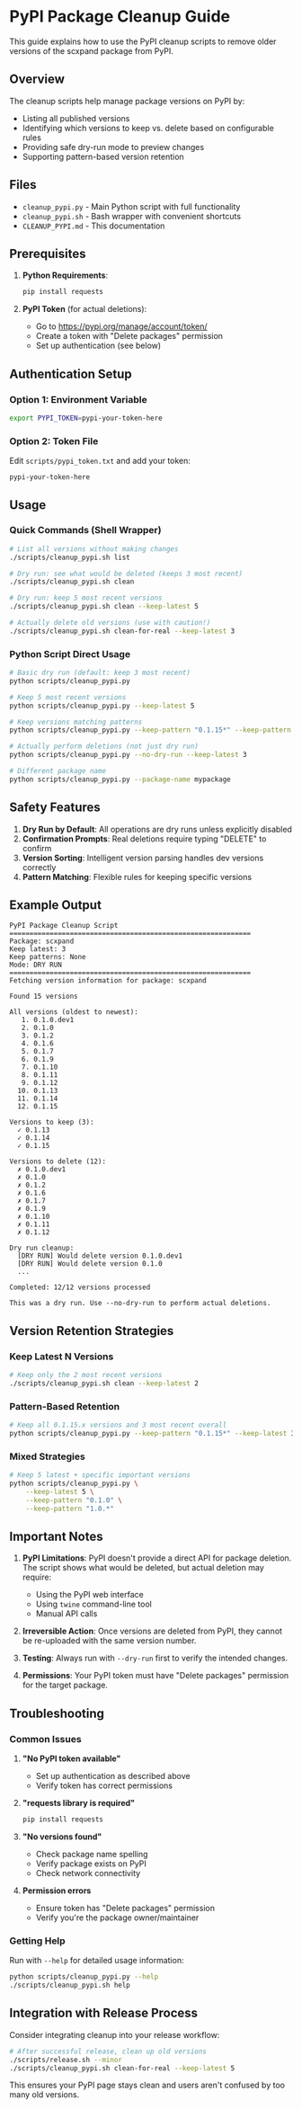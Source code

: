 # PyPI Package Cleanup Guide

This guide explains how to use the PyPI cleanup scripts to remove older versions of the scxpand package from PyPI.

## Overview

The cleanup scripts help manage package versions on PyPI by:
- Listing all published versions
- Identifying which versions to keep vs. delete based on configurable rules
- Providing safe dry-run mode to preview changes
- Supporting pattern-based version retention

## Files

- `cleanup_pypi.py` - Main Python script with full functionality
- `cleanup_pypi.sh` - Bash wrapper with convenient shortcuts
- `CLEANUP_PYPI.md` - This documentation

## Prerequisites

1. **Python Requirements**:
   ```bash
   pip install requests
   ```

2. **PyPI Token** (for actual deletions):
   - Go to https://pypi.org/manage/account/token/
   - Create a token with "Delete packages" permission
   - Set up authentication (see below)

## Authentication Setup

### Option 1: Environment Variable
```bash
export PYPI_TOKEN=pypi-your-token-here
```

### Option 2: Token File
Edit `scripts/pypi_token.txt` and add your token:
```
pypi-your-token-here
```

## Usage

### Quick Commands (Shell Wrapper)

```bash
# List all versions without making changes
./scripts/cleanup_pypi.sh list

# Dry run: see what would be deleted (keeps 3 most recent)
./scripts/cleanup_pypi.sh clean

# Dry run: keep 5 most recent versions
./scripts/cleanup_pypi.sh clean --keep-latest 5

# Actually delete old versions (use with caution!)
./scripts/cleanup_pypi.sh clean-for-real --keep-latest 3
```

### Python Script Direct Usage

```bash
# Basic dry run (default: keep 3 most recent)
python scripts/cleanup_pypi.py

# Keep 5 most recent versions
python scripts/cleanup_pypi.py --keep-latest 5

# Keep versions matching patterns
python scripts/cleanup_pypi.py --keep-pattern "0.1.15*" --keep-pattern "0.1.14*"

# Actually perform deletions (not just dry run)
python scripts/cleanup_pypi.py --no-dry-run --keep-latest 3

# Different package name
python scripts/cleanup_pypi.py --package-name mypackage
```

## Safety Features

1. **Dry Run by Default**: All operations are dry runs unless explicitly disabled
2. **Confirmation Prompts**: Real deletions require typing "DELETE" to confirm
3. **Version Sorting**: Intelligent version parsing handles dev versions correctly
4. **Pattern Matching**: Flexible rules for keeping specific versions

## Example Output

```
PyPI Package Cleanup Script
============================================================
Package: scxpand
Keep latest: 3
Keep patterns: None
Mode: DRY RUN
============================================================
Fetching version information for package: scxpand

Found 15 versions

All versions (oldest to newest):
   1. 0.1.0.dev1
   2. 0.1.0
   3. 0.1.2
   4. 0.1.6
   5. 0.1.7
   6. 0.1.9
   7. 0.1.10
   8. 0.1.11
   9. 0.1.12
  10. 0.1.13
  11. 0.1.14
  12. 0.1.15

Versions to keep (3):
  ✓ 0.1.13
  ✓ 0.1.14
  ✓ 0.1.15

Versions to delete (12):
  ✗ 0.1.0.dev1
  ✗ 0.1.0
  ✗ 0.1.2
  ✗ 0.1.6
  ✗ 0.1.7
  ✗ 0.1.9
  ✗ 0.1.10
  ✗ 0.1.11
  ✗ 0.1.12

Dry run cleanup:
  [DRY RUN] Would delete version 0.1.0.dev1
  [DRY RUN] Would delete version 0.1.0
  ...

Completed: 12/12 versions processed

This was a dry run. Use --no-dry-run to perform actual deletions.
```

## Version Retention Strategies

### Keep Latest N Versions
```bash
# Keep only the 2 most recent versions
./scripts/cleanup_pypi.sh clean --keep-latest 2
```

### Pattern-Based Retention
```bash
# Keep all 0.1.15.x versions and 3 most recent overall
python scripts/cleanup_pypi.py --keep-pattern "0.1.15*" --keep-latest 3
```

### Mixed Strategies
```bash
# Keep 5 latest + specific important versions
python scripts/cleanup_pypi.py \
    --keep-latest 5 \
    --keep-pattern "0.1.0" \
    --keep-pattern "1.0.*"
```

## Important Notes

1. **PyPI Limitations**: PyPI doesn't provide a direct API for package deletion. The script shows what would be deleted, but actual deletion may require:
   - Using the PyPI web interface
   - Using `twine` command-line tool
   - Manual API calls

2. **Irreversible Action**: Once versions are deleted from PyPI, they cannot be re-uploaded with the same version number.

3. **Testing**: Always run with `--dry-run` first to verify the intended changes.

4. **Permissions**: Your PyPI token must have "Delete packages" permission for the target package.

## Troubleshooting

### Common Issues

1. **"No PyPI token available"**
   - Set up authentication as described above
   - Verify token has correct permissions

2. **"requests library is required"**
   ```bash
   pip install requests
   ```

3. **"No versions found"**
   - Check package name spelling
   - Verify package exists on PyPI
   - Check network connectivity

4. **Permission errors**
   - Ensure token has "Delete packages" permission
   - Verify you're the package owner/maintainer

### Getting Help

Run with `--help` for detailed usage information:
```bash
python scripts/cleanup_pypi.py --help
./scripts/cleanup_pypi.sh help
```

## Integration with Release Process

Consider integrating cleanup into your release workflow:

```bash
# After successful release, clean up old versions
./scripts/release.sh --minor
./scripts/cleanup_pypi.sh clean-for-real --keep-latest 5
```

This ensures your PyPI page stays clean and users aren't confused by too many old versions.
